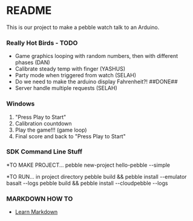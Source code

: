 # README #

This is our project to make a pebble watch talk to an Arduino.

### Really Hot Birds - TODO ###
* Game graphics looping with random numbers, then with different phases (DAN)
* Calibrate steady temp with finger (YASHUS)
* Party mode when triggered from watch (SELAH)
* Do we need to make the arduino display Fahrenheit?!
##DONE##
* Server handle multiple requests (SELAH)




### Windows ###

1. "Press Play to Start"
2. Calibration countdown
3. Play the game!!! (game loop)
4. Final score and back to "Press Play to Start"

### SDK Command Line Stuff ###

*TO MAKE PROJECT...
pebble new-project hello-pebble --simple

*TO RUN... in project directory
pebble build && pebble install --emulator basalt --logs
pebble build && pebble install --cloudpebble --logs

### MARKDOWN HOW TO ###
* [Learn Markdown](https://bitbucket.org/tutorials/markdowndemo)